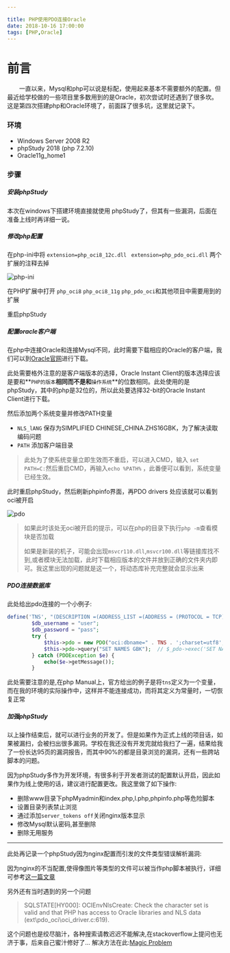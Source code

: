 ```yaml
---

title: PHP使用PDO连接Oracle
date: 2018-10-16 17:00:00
tags: [PHP,Oracle]
---
```

# 前言
　　一直以来，Mysql和php可以说是标配，使用起来基本不需要额外的配置。但最近给学校做的一些项目里多数用到的是Oracle，初次尝试时还遇到了很多坎。这是第四次搭建php和Oracle环境了，前面踩了很多坑，这里就记录下。
  <!--more-->

###  环境

- Windows Server 2008 R2
- phpStudy 2018 (php 7.2.10)
- Oracle11g_home1

### 步骤
#####  安装phpStudy

本次在windows下搭建环境直接就使用 phpStudy了，但其有一些漏洞，后面在准备上线时再详细一说。

#####  修改php配置

在php-ini中将  `extension=php_oci8_12c.dll ` `extension=php_pdo_oci.dll` 两个扩展的注释去掉

![php-ini](https://blog-1252921857.cos.ap-chengdu.myqcloud.com/phppdo/1.jpg)

在PHP扩展中打开 `php_oci8` `php_oci8_11g` `php_pdo_oci`和其他项目中需要用到的扩展

重启phpStudy

##### 配置oracle客户端

在php中连接Oracle和连接Mysql不同，此时需要下载相应的Oracle的客户端，我们可以到[Oracle官网](https://www.oracle.com/technetwork/database/database-technologies/instant-client/downloads/index.html)进行下载。

此处需要格外注意的是客户端版本的选择，Oracle Instant Client的版本选择应该是要和**`PHP的版本`**相同而不是和**`操作系统`**的位数相同。此处使用的是phpStudy，其中的php是32位的，所以此处要选择32-bit的Oracle Instant Client进行下载。

然后添加两个系统变量并修改PATH变量

- `NLS_lANG` 保存为SIMPLIFIED CHINESE_CHINA.ZHS16GBK，为了解决读取编码问题
- `PATH`  添加客户端目录

> 此处为了使系统变量立即生效而不重启，可以进入CMD，输入 `set PATH=C:`然后重启CMD，再输入`echo %PATH%` ，此番便可以看到，系统变量已经生效。 

此时重启phpStudy，然后刷新phpinfo界面，再PDO drivers 处应该就可以看到oci被开启

![pdo](https://blog-1252921857.cos.ap-chengdu.myqcloud.com/phppdo/3.jpg)

> 如果此时该处无oci被开启的提示，可以在php的目录下执行`php -m`查看模块是否加载
>
> 如果是新装的机子，可能会出现`msvcr110.dll`,`msvcr100.dll`等链接库找不到,或者模块无法加载，此时下载相应版本的文件并放到正确的文件夹内即可。我这里出现的问题就是这一个，将动态库补充完整就会显示出来

##### PDO连接数据库

此处给出pdo连接的一个小例子:

```php
define('TNS', "(DESCRIPTION =(ADDRESS_LIST =(ADDRESS = (PROTOCOL = TCP)(HOST = 127.0.0.0.1)(PORT = 1521)))(CONNECT_DATA =(SERVICE_NAME = orcl)))");
        $db_username = "user";
        $db_password = "pass";
        try {
            $this->pdo = new PDO("oci:dbname=" . TNS . ';charset=utf8', $db_username, $db_password);
            $this->pdo->query("SET NAMES GBK");  // $_pdo->exec('SET NAMES utf8');  //设置数据库编码，两种方法都可以
        } catch (PDOException $e) {
            echo($e->getMessage());
        }
```

此处需要注意的是,在php Manual上，官方给出的例子是将`tns`定义为一个变量，而在我的环境的实际操作中，这样并不能连接成功，而将其定义为常量时，一切恢复正常

##### 加强phpStudy

以上操作结束后，就可以进行业务的开发了。但是如果作为正式上线的项目话，如果被漏扫，会被扫出很多漏洞。学校在我还没有开发完就给我扫了一遍，结果给我了一份长达95页的漏洞报告，而其中90%的都是目录浏览的漏洞，还有一些跨站脚本的问题。

因为phpStudy多作为开发环境，有很多利于开发者测试的配置默认开启，因此如果作为线上使用的话，建议进行配置更改。我这里做了如下操作:

- 删除www目录下phpMyadmin和index.php,l.php,phpinfo.php等危险脚本
- 设置目录列表禁止浏览
- 通过添加`server_tokens off`关闭nginx版本显示
- 修改Mysql默认密码,甚至删除
- 删除无用服务

---

此处再记录一个phpStudy因为nginx配置而引发的文件类型错误解析漏洞:

因为nginx的不当配置,使得像图片等类型的文件可以被当作php脚本被执行，详细可参考[这一篇文章](https://my.oschina.net/mark35/blog/33597)

另外还有当时遇到的另一个问题

> SQLSTATE[HY000]: OCIEnvNlsCreate: Check the character set is valid and that PHP has access to Oracle libraries and NLS data (ext\pdo_oci\oci_driver.c:619).

这个问题也是绞尽脑汁，各种搜索请教迟迟不能解决,在stackoverflow上提问也无济于事，后来自己蜜汁修好了... 解决方法在此:[Magic Problem](https://stackoverflow.com/questions/50202449/pdos-error-with-oracle)



